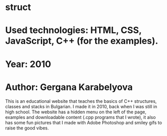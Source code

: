 # struct
# Used technologies: HTML, CSS, JavaScript, C++ (for the examples).
# Year: 2010
# Author: Gergana Karabelyova

This is an educational website that teaches the basics of C++ structures, classes and stacks in Bulgarian. I made it in 2010, back when I was still in high school. The website has a hidden menu on the left of the page, examples and downloadable content (.cpp programs that I wrote), it also has some fun pictures that I made with Adobe Photoshop and smiley gifs to raise the good vibes.
